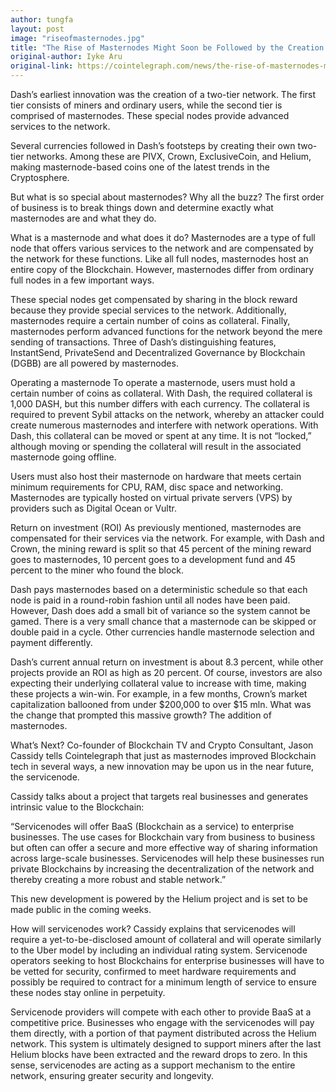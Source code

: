 ```yaml
---
author: tungfa
layout: post
image: "riseofmasternodes.jpg"
title: "The Rise of Masternodes Might Soon be Followed by the Creation of Servicenodes"
original-author: Iyke Aru  
original-link: https://cointelegraph.com/news/the-rise-of-masternodes-might-soon-be-followed-by-the-creation-of-servicenodes
---
```


Dash’s earliest innovation was the creation of a two-tier network. The first tier consists of miners and ordinary users, while the second tier is comprised of masternodes. These special nodes provide advanced services to the network.

Several currencies followed in Dash’s footsteps by creating their own two-tier networks. Among these are PIVX, Crown, ExclusiveCoin, and Helium, making masternode-based coins one of the latest trends in the Cryptosphere.

But what is so special about masternodes? Why all the buzz? The first order of business is to break things down and determine exactly what masternodes are and what they do.

What is a masternode and what does it do?
Masternodes are a type of full node that offers various services to the network and are compensated by the network for these functions. Like all full nodes, masternodes host an entire copy of the Blockchain.  However, masternodes differ from ordinary full nodes in a few important ways.

These special nodes get compensated by sharing in the block reward because they provide special services to the network. Additionally, masternodes require a certain number of coins as collateral. Finally, masternodes perform advanced functions for the network beyond the mere sending of transactions. Three of Dash’s distinguishing features, InstantSend, PrivateSend and Decentralized Governance by Blockchain (DGBB) are all powered by masternodes.

Operating a masternode
To operate a masternode, users must hold a certain number of coins as collateral. With Dash, the required collateral is 1,000 DASH, but this number differs with each currency. The collateral is required to prevent Sybil attacks on the network, whereby an attacker could create numerous masternodes and interfere with network operations. With Dash, this collateral can be moved or spent at any time. It is not “locked,” although moving or spending the collateral will result in the associated masternode going offline.

Users must also host their masternode on hardware that meets certain minimum requirements for CPU, RAM, disc space and networking. Masternodes are typically hosted on virtual private servers (VPS) by providers such as Digital Ocean or Vultr.

Return on investment (ROI)
As previously mentioned, masternodes are compensated for their services via the network.  For example, with Dash and Crown, the mining reward is split so that 45 percent of the mining reward goes to masternodes, 10 percent goes to a development fund and 45 percent to the miner who found the block.  

Dash pays masternodes based on a deterministic schedule so that each node is paid in a round-robin fashion until all nodes have been paid. However, Dash does add a small bit of variance so the system cannot be gamed. There is a very small chance that a masternode can be skipped or double paid in a cycle. Other currencies handle masternode selection and payment differently.

Dash’s current annual return on investment is about 8.3 percent, while other projects provide an ROI as high as 20 percent. Of course, investors are also expecting their underlying collateral value to increase with time, making these projects a win-win. For example, in a few months, Crown’s market capitalization ballooned from under $200,000 to over $15 mln. What was the change that prompted this massive growth? The addition of masternodes.

What’s Next?
Co-founder of Blockchain TV and Crypto Consultant, Jason Cassidy tells Cointelegraph that just as masternodes improved Blockchain tech in several ways, a new innovation may be upon us in the near future, the servicenode.

Cassidy talks about a project that targets real businesses and generates intrinsic value to the Blockchain:

“Servicenodes will offer BaaS (Blockchain as a service) to enterprise businesses. The use cases for Blockchain vary from business to business but often can offer a secure and more effective way of sharing information across large-scale businesses.  Servicenodes will help these businesses run private Blockchains by increasing the decentralization of the network and thereby creating a more robust and stable network.”

This new development is powered by the Helium project and is set to be made public in the coming weeks.

How will servicenodes work?
Cassidy explains that servicenodes will require a yet-to-be-disclosed amount of collateral and will operate similarly to the Uber model by including an individual rating system.  Servicenode operators seeking to host Blockchains for enterprise businesses will have to be vetted for security, confirmed to meet hardware requirements and possibly be required to contract for a minimum length of service to ensure these nodes stay online in perpetuity.  

Servicenode providers will compete with each other to provide BaaS at a competitive price.  Businesses who engage with the servicenodes will pay them directly, with a portion of that payment distributed across the Helium network.  This system is ultimately designed to support miners after the last Helium blocks have been extracted and the reward drops to zero. In this sense, servicenodes are acting as a support mechanism to the entire network, ensuring greater security and longevity.

